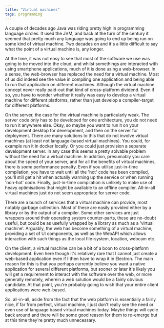 ```yaml
---
title: "Virtual machines"
tags: programming
---
```


A couple of decades ago Java was riding pretty high in programming language circles. It used the JVM, and back at the turn of the century it seemed that pretty much any language was going to end up being run on some kind of virtual machine. Two decades on and it's a little difficult to say what the point of a virtual machine is, any longer.

At the time, it was not easy to see that most of the software we use was going to be moved into the cloud, and whilst somethings are interacted with using smartphone applications, much of it is done using a web-browser. In a sense, the web-browser has replaced the need for a virtual machine. Most of us did indeed see the value in compiling one application and being able to run that application on different machines. Although the virtual machine concept never really paid-out that kind of cross-platform dividend. Even if so, you have to wonder whether it really was easy to develop a virtual machine for different platforms, rather than just develop a compiler-target for different platforms. 

On the server, the case for the virtual machine is particularly weak. The server code only has to be developed for one architecture, you do not need to run it anywhere else. Okay, so maybe you want to run it on your development desktop for development, and then on the server for deployment. There are many solutions to this that do not involve virtual machines (at least not language-based virtual machines). You could, for example run it in docker locally. Or you could just provision a separate development server. In any case this seems a pretty solvable problem without the need for a virtual machine. In addition, presumably you care about the speed of your server, and for all the benefits of virtual machines, there is *some* performance penalty. Even if you utilise just-in-time compilation, you have to wait until all the 'hot' code has been compiled, you'll still get a hit when actually warming up the service or when running 'non-hot' code. Finally, just-in-time compilation is unlikely to make use of heavy optimisations that might be available to an offline compiler. All-in-all virtual machines just do not seem appropriate for server code.

There are a bunch of services that a virtual machine can provide, most notably garbage collection. Most of these are easily provided either by a library or by the output of a compiler. Some other services are just wrappers around their operating system counter-parts, these are no-doubt useful, but could be as usefully wrapped by a library as much as a 'virtual machine'. Arguably, the web has become something of a virtual machine, providing a set of UI components, as well as the WebAPI which allows interaction with such things as the local file-system, location, webcam etc.

On the client, a virtual machine can be a bit of a boon to cross-platform development. Even here though it's relatively rare that I cannot just create a web-based application even if I then have to wrap it in Electron. The main reason for this is that you perhaps currently believe you want a native application for several different platforms, but sooner or later it's likely you will get a requirement to interact with the software over the web, or more generally remotely, wherein a web solution would be a fairly obvious candidate. At that point, you're probably going to wish that your entire client applications were web-based.

So, all-in-all, aside from the fact that the web platform is essentially a fairly nice, if far from perfect, virtual machine, I just don't really see the need or even use of language based virtual machines today. Maybe things will cycle back around and there will be some good reason for them to re-emerge but at this time they're pretty much unnecessary.
